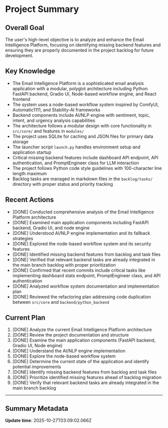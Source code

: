 # Project Summary

## Overall Goal
The user's high-level objective is to analyze and enhance the Email Intelligence Platform, focusing on identifying missing backend features and ensuring they are properly documented in the project backlog for future development.

## Key Knowledge
- The Email Intelligence Platform is a sophisticated email analysis application with a modular, polyglot architecture including Python FastAPI backend, Gradio UI, Node-based workflow engine, and React frontend
- The system uses a node-based workflow system inspired by ComfyUI, Automatic1111, and Stability-AI frameworks
- Backend components include AI/NLP engine with sentiment, topic, intent, and urgency analysis capabilities
- The architecture follows a modular design with core functionality in `src/core/` and features in `modules/`
- The project uses SQLite for caching and JSON files for primary data storage
- The launcher script `launch.py` handles environment setup and application startup
- Critical missing backend features include dashboard API endpoint, API authentication, and PromptEngineer class for LLM interaction
- The project follows Python code style guidelines with 100-character line length maximum
- Backlog tasks are managed in markdown files in the `backlog/tasks/` directory with proper status and priority tracking

## Recent Actions
- [DONE] Conducted comprehensive analysis of the Email Intelligence Platform architecture
- [DONE] Examined main application components including FastAPI backend, Gradio UI, and node engine
- [DONE] Understood AI/NLP engine implementation and its fallback strategies
- [DONE] Explored the node-based workflow system and its security features
- [DONE] Identified missing backend features from backlog and task files
- [DONE] Verified that relevant backend tasks are already integrated in the main branch backlog with proper prioritization
- [DONE] Confirmed that recent commits include critical tasks like implementing dashboard stats endpoint, PromptEngineer class, and API authentication
- [DONE] Analyzed workflow system documentation and implementation plan
- [DONE] Reviewed the refactoring plan addressing code duplication between `src/core` and `backend/python_backend`

## Current Plan
1. [DONE] Analyze the current Email Intelligence Platform architecture
2. [DONE] Review the project documentation and structure
3. [DONE] Examine the main application components (FastAPI backend, Gradio UI, Node engine)
4. [DONE] Understand the AI/NLP engine implementation
5. [DONE] Explore the node-based workflow system
6. [DONE] Determine the current state of the application and identify potential improvements
7. [DONE] Identify missing backend features from backlog and task files
8. [DONE] Prioritize identified missing features ahead of backlog migration
9. [DONE] Verify that relevant backend tasks are already integrated in the main branch backlog

---

## Summary Metadata
**Update time**: 2025-10-27T03:09:02.066Z 
